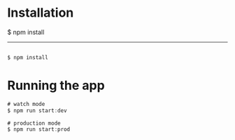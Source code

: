 # Installation

$ npm install

---
```TYPESCRIPT

$ npm install

```


# Running the app

```TYPESCRIPT
# watch mode
$ npm run start:dev

# production mode
$ npm run start:prod

```



